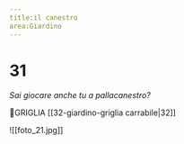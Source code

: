 ```yaml
---
title:il canestro
area:Giardino
---
```

# 31
_Sai giocare anche tu a pallacanestro?_

👣GRIGLIA [[32-giardino-griglia carrabile|32]]

![[foto_21.jpg]]